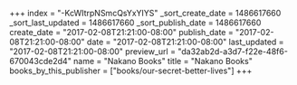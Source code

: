 +++
index = "-KcWItrpNSmcQsYxYIYS"
_sort_create_date = 1486617660
_sort_last_updated = 1486617660
_sort_publish_date = 1486617660
create_date = "2017-02-08T21:21:00-08:00"
publish_date = "2017-02-08T21:21:00-08:00"
date = "2017-02-08T21:21:00-08:00"
last_updated = "2017-02-08T21:21:00-08:00"
preview_url = "da32ab2d-a3d7-f22e-48f6-670043cde2d4"
name = "Nakano Books"
title = "Nakano Books"
books_by_this_publisher = ["books/our-secret-better-lives"]
+++
